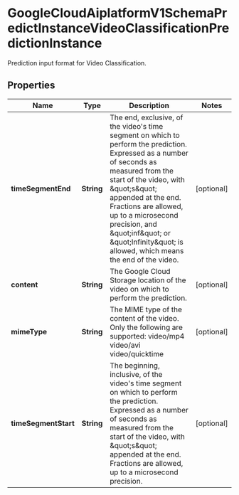 

# GoogleCloudAiplatformV1SchemaPredictInstanceVideoClassificationPredictionInstance

Prediction input format for Video Classification.

## Properties

| Name | Type | Description | Notes |
|------------ | ------------- | ------------- | -------------|
|**timeSegmentEnd** | **String** | The end, exclusive, of the video&#39;s time segment on which to perform the prediction. Expressed as a number of seconds as measured from the start of the video, with \&quot;s\&quot; appended at the end. Fractions are allowed, up to a microsecond precision, and \&quot;inf\&quot; or \&quot;Infinity\&quot; is allowed, which means the end of the video. |  [optional] |
|**content** | **String** | The Google Cloud Storage location of the video on which to perform the prediction. |  [optional] |
|**mimeType** | **String** | The MIME type of the content of the video. Only the following are supported: video/mp4 video/avi video/quicktime |  [optional] |
|**timeSegmentStart** | **String** | The beginning, inclusive, of the video&#39;s time segment on which to perform the prediction. Expressed as a number of seconds as measured from the start of the video, with \&quot;s\&quot; appended at the end. Fractions are allowed, up to a microsecond precision. |  [optional] |



